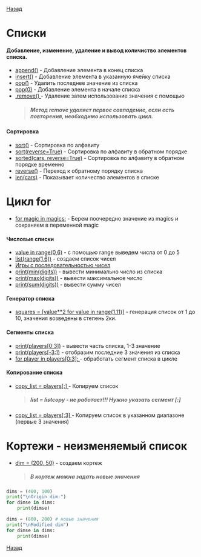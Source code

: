 [Назад](Конспект_Python.md)
# Списки
#### Добавление, изменение, удаление и вывод количиство элементов списка.
* [append()](./1_append_del_pop_remove_insert.py) -  Добавление элемента в конец списка 
* [insert()](./1_append_del_pop_remove_insert.py) -  Добавление элемента в указанную ячейку списка 
* [pop()](./1_append_del_pop_remove_insert.py) -  Удалить последнее значение из списка
* [pop(0)](./1_append_del_pop_remove_insert.py) -  Добавление элемента в начале списка 
* [.remove() ](./1_append_del_pop_remove_insert.py) -  Удаление затем использование значения с помощью 
    >##### _Метод remove удаляет первое совпадение, если есть повторения, необходимо использовать цикл._

#### Сортировка 
* [sort()](./3_sort_sorted_len.py)  -  Сортировка по алфавиту
* [sort(reverse=True)](./3_sort_sorted_len.py)  -   Сортировка по алфавиту в обратном порядке 
* [sorted(cars, reverse=True)](./3_sort_sorted_len.py)  -   Сортировка по алфавиту в обратном порядке временно
* [reverse()](./3_sort_sorted_len.py)  -  Переход к обратному порядку списка 
* [len(cars)](./3_sort_sorted_len.py) -  Показывает количество элементов в списке
# Цикл for
* [for magic in magics:](./5_for.py) -  Берем поочередно значение из magics и сохраняем в переменной magic
#### Числовые списки
* [value in range(0,6)](./7_nambers.py) -  с помощью range выведем числа от 0 до 5
* [list(range(1,6))](./7_nambers.py) -  создаем список чисел
* [Игры с последовательностью чисел](./5_for.py) 
* [print(min(digits))](./7_nambers.py) -  вывести минимально число из списка
* [print(max(digits))](./7_nambers.py) -  вывести максимальное число
* [print(sum(digits))](./7_nambers.py) -  вывести сумму чисел
#### Генератор списка
* [squares = [value**2 for value in range(1,11)]](./7_nambers.py) -  генерация список от 1 до 10, значения возведены в степень 2ки.
#### Сегменты списка
* [print(players[0:3])](./9_sigment_list.py) - вывести часть списка, 1-3 значение
* [print(players[-3:])](./9_sigment_list.py) - отобразим последние 3 значения из списка
* [for player in players[0:3]: ](./9_sigment_list.py) -  обработать сегмент списка в цикле
#### Копирование списка

* [copy_list = players[:] ](./9_sigment_list.py) -  Копируем список
    >##### list = listcopy -  не работает!!! Нужно указать сегмент [:]   
* [copy_list = players[:3] ](./9_sigment_list.py) -  Копируем список в указанном диапазоне (первые 3 значения)

# Кортежи - неизменяемый список 
* [dim = (200, 50)](./9_sigment_list.py) -  создаем кортеж
    >##### В кортеж можна задать новые значения
```Python
dims = (400, 100)
print("\nOrigin dim:")
for dimse in dims:
    print(dimse)

dims = (800, 200) # новые значения
print("\nModified dim")
for dimse in dims:
    print(dimse)

```
[Назад](Конспект_Python.md)